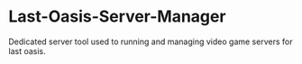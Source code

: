 # Last-Oasis-Server-Manager
Dedicated server tool used to running and managing video game servers for last oasis.
